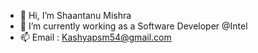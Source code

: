 - 👋 Hi, I’m Shaantanu Mishra
- 🌱 I’m currently working as a Software Developer @Intel 
- 📫 Email : Kashyapsm54@gmail.com

<!---
Kshan54/Kshan54 is a ✨ special ✨ repository because its `README.md` (this file) appears on your GitHub profile.
You can click the Preview link to take a look at your changes.
--->
